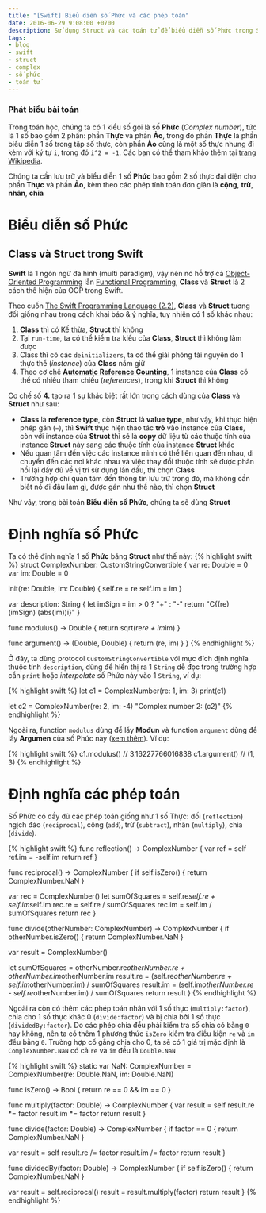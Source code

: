 ```yaml
---
title: "[Swift] Biểu diễn số Phức và các phép toán"
date: 2016-06-29 9:08:00 +0700
description: Sử dụng Struct và các toán tử để biểu diễn số Phức trong Swift
tags:
- blog
- swift
- struct
- complex
- số phức
- toán tử
---
```


### Phát biểu bài toán ###

Trong toán học, chúng ta có 1 kiểu số gọi là số **Phức** (*Complex number*), tức là 1 số bao gồm 2 phần: phần **Thực** và phần **Ảo**, trong đó phần **Thực** là phần biểu diễn 1 số trong tập số thực, còn phần **Ảo** cũng là một số thực nhưng đi kèm với ký tự `i`, trong đó `i^2 = -1`. Các bạn có thể tham khảo thêm tại [trang Wikipedia][complex-number].

Chúng ta cần lưu trữ và biểu diễn 1 số **Phức** bao gồm 2 số thực đại diện cho phần **Thực** và phần **Ảo**, kèm theo các phép tính toán đơn giản là **cộng**, **trừ**, **nhân**, **chia**

# Biểu diễn số Phức #

## Class và Struct trong Swift ##

**Swift** là 1 ngôn ngữ đa hình (multi paradigm), vậy nên nó hỗ trợ cả [Object-Oriented Programming][oop] lẫn [Functional Programming][fp], **Class** và **Struct** là 2 cách thể hiện của OOP trong Swift.

Theo cuốn [The Swift Programming Language (2.2)][swift-book], **Class** và **Struct** tương đối giống nhau trong cách khai báo & ý nghĩa, tuy nhiên có 1 số khác nhau:
1. **Class** thì có [Kế thừa][inheritance], **Struct** thì không
2. Tại `run-time`, ta có thể kiểm tra kiểu của **Class**, **Struct** thì không làm được
3. Class thì có các `deinitializers`, ta có thể giải phóng tài nguyên do 1 thực thể (*instance*) của **Class** nắm giữ
4. Theo cơ chế **[Automatic Reference Counting][arc]**, 1 instance của **Class** có thể có nhiều tham chiếu (*references*), trong khi **Struct** thì không

Cơ chế số **4.** tạo ra 1 sự khác biệt rất lớn trong cách dùng của **Class** và **Struct** như sau:

* **Class** là **reference type**, còn **Struct** là **value type**, như vậy, khi thực hiện phép gán (`=`), thì **Swift** thực hiện thao tác **trỏ** vào instance của **Class**, còn với instance của **Struct** thì sẽ là **copy** dữ liệu từ các thuộc tính của instance **Struct** này sang các thuộc tính của instance **Struct** khác
* Nếu quan tâm đến việc các instance mình có thể liên quan đến nhau, di chuyển đến các nơi khác nhau và việc thay đổi thuộc tính sẽ được phản hồi lại đầy đủ về vị trí sử dụng lần đầu, thì chọn **Class**
* Trường hợp chỉ quan tâm đến thông tin lưu trữ trong đó, mà không cần biết nó đi đâu làm gì, được gán như thế nào, thì chọn **Struct**

Như vậy, trong bài toán **Biểu diễn số Phức**, chúng ta sẽ dùng **Struct**

# Định nghĩa số Phức #

Ta có thể định nghĩa 1 số **Phức** bằng **Struct** như thế này:
{% highlight swift %}
struct ComplexNumber: CustomStringConvertible {
  var re: Double = 0
  var im: Double = 0

  init(re: Double, im: Double) {
    self.re = re
    self.im = im
  }

  var description: String {
    let imSign = im > 0 ? "+" : "-"
    return "C{\(re) \(imSign) \(abs(im))i}"
  }
  
  func modulus() -> Double {
    return sqrt(re*re + im*im)
  }

  func argument() -> (Double, Double) {
    return (re, im)
  }
}
{% endhighlight %}

Ở đây, ta dùng protocol `CustomStringConvertible` với mục đích định nghĩa thuộc tính `description`, dùng để hiển thị ra 1 `String` dễ đọc trong trường hợp cần `print` hoặc *interpolate* số Phức này vào 1 `String`, ví dụ:

{% highlight swift %}
let c1 = ComplexNumber(re: 1, im: 3)
print(c1)

let c2 = ComplexNumber(re: 2, im: -4)
"Complex number 2: \(c2)"
{% endhighlight %}

Ngoài ra, function `modulus` dùng để lấy **Mođun** và function `argument` dùng để lấy **Argumen** của số Phức này ([xem thêm][modulus-argument]). Ví dụ:

{% highlight swift %}
c1.modulus()        // 3.16227766016838
c1.argument()       // (1, 3)
{% endhighlight %}

# Định nghĩa các phép toán #

Số Phức có đầy đủ các phép toán giống như 1 số Thực: đối (`reflection`) ngịch đảo (`reciprocal`), cộng (`add`), trừ (`subtract`), nhân (`multiply`), chia (`divide`).

{% highlight swift %}
func reflection() -> ComplexNumber {
  var ref = self
  ref.im = -self.im
  return ref
}

func reciprocal() -> ComplexNumber {
  if self.isZero() {
    return ComplexNumber.NaN
  }
  
  var rec = ComplexNumber()
  let sumOfSquares = self.re*self.re + self.im*self.im
  rec.re = self.re / sumOfSquares
  rec.im = self.im / sumOfSquares
  return rec
}

func divide(otherNumber: ComplexNumber) -> ComplexNumber {
  if otherNumber.isZero() {
    return ComplexNumber.NaN
  }
  
  var result = ComplexNumber()
  
  let sumOfSquares = otherNumber.re*otherNumber.re + otherNumber.im*otherNumber.im
  result.re = (self.re*otherNumber.re + self.im*otherNumber.im) / sumOfSquares
  result.im = (self.im*otherNumber.re - self.re*otherNumber.im) / sumOfSquares
  return result
}
{% endhighlight %}

Ngoài ra còn có thêm các phép toán nhân với 1 số thực (`multiply:factor`), chia cho 1 số thực khác 0 (`divide:factor`) và bị chia bởi 1 số thực (`dividedBy:factor`). Do các phép chia đều phải kiểm tra số chia có bằng `0` hay không, nên ta có thêm 1 phương thức `isZero` kiểm tra điều kiện `re` và `im` đều bằng `0`. Trường hợp cố gắng chia cho 0, ta sẽ có 1 giá trị mặc định là `ComplexNumber.NaN` có cả `re` và `im` đều là `Double.NaN`

{% highlight swift %}
static var NaN: ComplexNumber = ComplexNumber(re: Double.NaN, im: Double.NaN)

func isZero() -> Bool {
  return re == 0 && im == 0
}

func multiply(factor: Double) -> ComplexNumber {
  var result = self
  result.re *= factor
  result.im *= factor
  return result
}

func divide(factor: Double) -> ComplexNumber {
  if factor == 0 {
    return ComplexNumber.NaN
  }
  
  var result = self
  result.re /= factor
  result.im /= factor
  return result
}

func dividedBy(factor: Double) -> ComplexNumber {
  if self.isZero() {
    return ComplexNumber.NaN
  }
  
  var result = self.reciprocal()
  result = result.multiply(factor)
  return result
}
{% endhighlight %}

[complex-number]:   https://vi.wikipedia.org/wiki/S%E1%BB%91_ph%E1%BB%A9c
[oop]:              https://vi.wikipedia.org/wiki/L%E1%BA%ADp_tr%C3%ACnh_h%C6%B0%E1%BB%9Bng_%C4%91%E1%BB%91i_t%C6%B0%E1%BB%A3ng
[fp]:               https://vi.wikipedia.org/wiki/L%E1%BA%ADp_tr%C3%ACnh_h%C3%A0m
[swift-book]:       https://developer.apple.com/library/ios/documentation/Swift/Conceptual/Swift_Programming_Language/
[inheritance]:      https://en.wikipedia.org/wiki/Inheritance_(object-oriented_programming)
[arc]:              https://en.wikipedia.org/wiki/Automatic_Reference_Counting
[modulus-argument]: https://vi.wikipedia.org/wiki/S%E1%BB%91_ph%E1%BB%A9c#Mo.C4.91un_v.C3.A0_Argumen